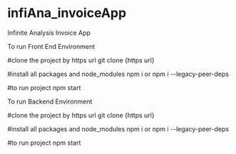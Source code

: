 # infiAna_invoiceApp
Infinite Analysis Invoice App



To run Front End Environment

#clone the project by https url
git clone {https url}

#install all packages and node_modules
npm i 
or 
npm i --legacy-peer-deps

#to run project
npm start



To run Backend Environment


#clone the project by https url
git clone {https url}

#install all packages and node_modules
npm i 
or 
npm i --legacy-peer-deps

#to run project
npm start
